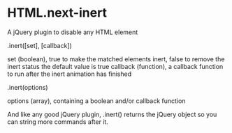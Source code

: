 HTML.next-inert
===============

A jQuery plugin to disable any HTML element


.inert([set], [callback])

set (boolean), true to  make the matched elements inert, false to remove the inert status
	the default value is true
callback (function), a callback function to run after the inert animation has finished


.inert(options)

options (array), containing a boolean and/or callback function


And like any good jQuery plugin, .inert() returns the jQuery object so you can string more commands after it.
